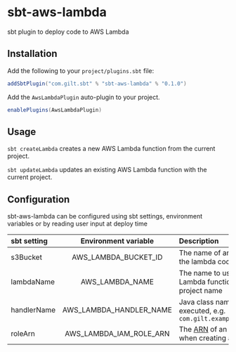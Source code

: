 # sbt-aws-lambda
sbt plugin to deploy code to AWS Lambda

Installation
------------

Add the following to your `project/plugins.sbt` file:

```scala
addSbtPlugin("com.gilt.sbt" % "sbt-aws-lambda" % "0.1.0")
```

Add the `AwsLambdaPlugin` auto-plugin to your project.

```scala
enablePlugins(AwsLambdaPlugin)
```



Usage
-------------
`sbt createLambda` creates a new AWS Lambda function from the current project.

`sbt updateLambda` updates an existing AWS Lambda function with the current project.


Configuration
-------------

sbt-aws-lambda can be configured using sbt settings, environment variables or by reading user input at deploy time

| sbt setting   |      Environment variable      |  Description |
|:----------|:-------------:|:------|
| s3Bucket |  AWS_LAMBDA_BUCKET_ID | The name of an S3 bucket where the lambda code will be stored |
| lambdaName |    AWS_LAMBDA_NAME   |   The name to use for this AWS Lambda function. Defaults to the project name |
| handlerName | AWS_LAMBDA_HANDLER_NAME |    Java class name and method to be executed, e.g. `com.gilt.example.Lambda::myMethod` |
| roleArn | AWS_LAMBDA_IAM_ROLE_ARN |The [ARN](http://docs.aws.amazon.com/general/latest/gr/aws-arns-and-namespaces.html "AWS ARN documentation") of an [IAM](https://aws.amazon.com/iam/ "AWS IAM documentation") role to use when creating a new Lambda |


